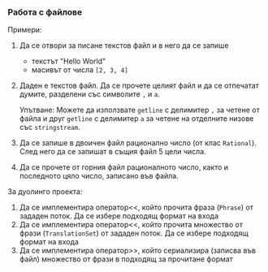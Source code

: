 ### Работа с файлове

Примери:
1. Да се отвори за писане текстов файл и в него да се запише
   * текстът "Hello World"
   * масивът от числа `[2, 3, 4]`
1. Даден е текстов файл. Да се прочете целият файл и да се отпечатат думите, разделени със символите `,` и `a`.

   Упътване: Можете да използвате `getline` с делимитер `,` за четене от файла и друг `getline` с делимитер `a` за четене на отделните низове със `stringstream`.
   
1. Да се запише в двоичен файл рационално число (от клас `Rational`). След него да се запишат в същия файл 5 цели числа.
1. Да се прочете от горния файл рационалното число, както и последното цяло число, записано във файла.


За дуолинго проекта:

1. Да се имплементира оператор<<, който прочита фраза (`Phrase`) от зададен поток. Да се избере подходящ формат на входа
1. Да се имплементира оператор<<, който прочита множество от фрази (`TranslationSet`) от зададен поток. Да се избере подходящ формат на входа
1. Да се имплементира оператор>>, който сериализира (записва във файл) множество от фрази в подходящ за прочитане формат
